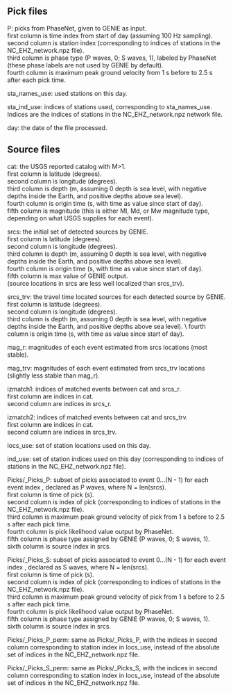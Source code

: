 ## Pick files ##

P: picks from PhaseNet, given to GENIE as input.  
first column is time index from start of day (assuming 100 Hz sampling).  
second column is station index (corresponding to indices of stations in the NC_EHZ_network.npz file).  
third column is phase type (P waves, 0; S waves, 1), labeled by PhaseNet (these phase labels are not used by GENIE by default).  
fourth column is maximum peak ground velocity from 1 s before to 2.5 s after each pick time.  

sta_names_use: used stations on this day.  

sta_ind_use: indices of stations used, corresponding to sta_names_use. Indices are the indices of stations in the NC_EHZ_network.npz network file.  

day: the date of the file processed.  

## Source files ##

cat: the USGS reported catalog with M>1.  
first column is latitude (degrees).  
second column is longitude (degrees).  
third column is depth (m, assuming 0 depth is sea level, with negative depths inside the Earth, and positive depths above sea level).  
fourth column is origin time (s, with time as value since start of day).  
fifth column is magnitude (this is either Ml, Md, or Mw magnitude type, depending on what USGS supplies for each event).  

srcs: the initial set of detected sources by GENIE.  
first column is latitude (degrees).  
second column is longitude (degrees).  
third column is depth (m, assuming 0 depth is sea level, with negative depths inside the Earth, and positive depths above sea level).  
fourth column is origin time (s, with time as value since start of day).  
fifth column is max value of GENIE output.  
(source locations in srcs are less well localized than srcs_trv).  

srcs_trv: the travel time located sources for each detected source by GENIE.  
first column is latitude (degrees).  
second column is longitude (degrees).  
third column is depth (m, assuming 0 depth is sea level, with negative depths inside the Earth, and positive depths above sea level). \\
fourth column is origin time (s, with time as value since start of day).  

mag_r: magnitudes of each event estimated from srcs locations (most stable).  

mag_trv: magnitudes of each event estimated from srcs_trv locations (slightly less stable than mag_r).  

izmatch1: indices of matched events between cat and srcs_r.  
first column are indices in cat.  
second column are indices in srcs_r.  

izmatch2: indices of matched events between cat and srcs_trv.  
first column are indices in cat.  
second column are indices in srcs_trv.  

locs_use: set of station locations used on this day.  

ind_use: set of station indices used on this day (corresponding to indices of stations in the NC_EHZ_network.npz file).  

Picks/<n>_Picks_P: subset of picks associated to event 0...(N - 1) for each event index <n>, declared as P waves, where N = len(srcs).  
first column is time of pick (s).  
second column is index of pick (corresponding to indices of stations in the NC_EHZ_network.npz file).  
third column is maximum peak ground velocity of pick from 1 s before to 2.5 s after each pick time.  
fourth column is pick likelihood value output by PhaseNet.  
fifth column is phase type assigned by GENIE (P waves, 0; S waves, 1).  
sixth column is source index in srcs.  

Picks/<n>_Picks_S: subset of picks associated to event 0...(N - 1) for each event index <n>, declared as S waves, where N = len(srcs).  
first column is time of pick (s).  
second column is index of pick (corresponding to indices of stations in the NC_EHZ_network.npz file).  
third column is maximum peak ground velocity of pick from 1 s before to 2.5 s after each pick time.  
fourth column is pick likelihood value output by PhaseNet.  
fifth column is phase type assigned by GENIE (P waves, 0; S waves, 1).  
sixth column is source index in srcs.  

Picks/<n>_Picks_P_perm: same as Picks/<n>_Picks_P, with the indices in second column corresponding to station index in locs_use, instead of the absolute set of indices in the NC_EHZ_network.npz file.  

Picks/<n>_Picks_S_perm: same as Picks/<n>_Picks_S, with the indices in second column corresponding to station index in locs_use, instead of the absolute set of indices in the NC_EHZ_network.npz file.  
